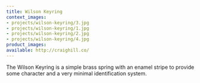```yaml
---
title: Wilson Keyring
context_images:
- projects/wilson-keyring/3.jpg
- projects/wilson-keyring/1.jpg
- projects/wilson-keyring/2.jpg
- projects/wilson-keyring/4.jpg
product_images:
available: http://craighill.co/
---
```


The Wilson Keyring is a simple brass spring with an enamel stripe to provide some character and a very minimal identification system.
